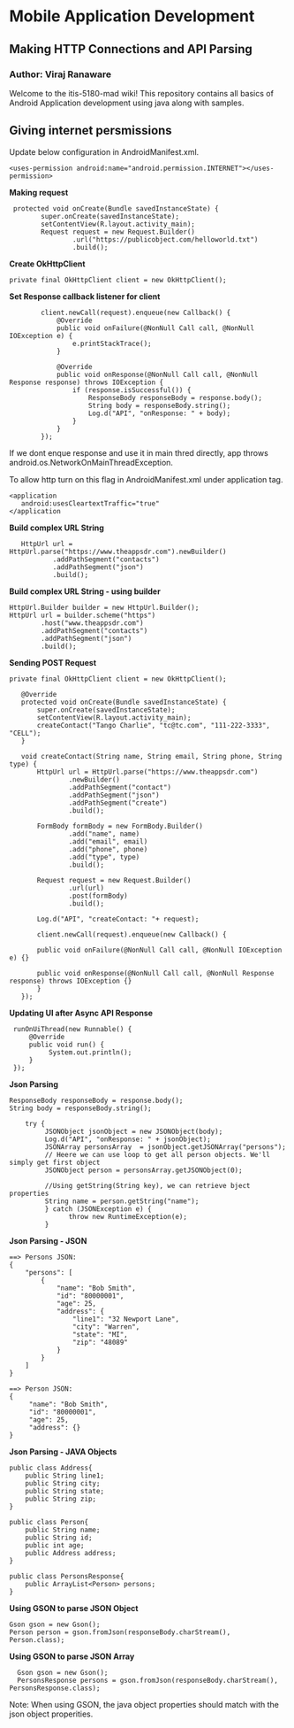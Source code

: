  # Mobile Application Development
## Making HTTP Connections and API Parsing
### Author: Viraj Ranaware

Welcome to the itis-5180-mad wiki! This repository contains all basics of Android Application development using java along with samples. 

## Giving internet persmissions
Update below configuration in AndroidManifest.xml.
```
<uses-permission android:name="android.permission.INTERNET"></uses-permission>
```

**Making request**
```
 protected void onCreate(Bundle savedInstanceState) {
        super.onCreate(savedInstanceState);
        setContentView(R.layout.activity_main);
        Request request = new Request.Builder()
                .url("https://publicobject.com/helloworld.txt")
                .build();
```

**Create OkHttpClient**
```
private final OkHttpClient client = new OkHttpClient();
```

**Set Response callback listener for client**
```
        client.newCall(request).enqueue(new Callback() {
            @Override
            public void onFailure(@NonNull Call call, @NonNull IOException e) {
                e.printStackTrace();
            }

            @Override
            public void onResponse(@NonNull Call call, @NonNull Response response) throws IOException {
                if (response.isSuccessful()) {
                    ResponseBody responseBody = response.body();
                    String body = responseBody.string();
                    Log.d("API", "onResponse: " + body);
                }
            }
        });    
 ```
If we dont enque response and use it in main thred directly, app throws android.os.NetworkOnMainThreadException.

To allow http turn on this flag in AndroidManifest.xml under application tag.
 ```
 <application
    android:usesCleartextTraffic="true"
 </application
 ```
 **Build complex URL String**
 ```
    HttpUrl url = HttpUrl.parse("https://www.theappsdr.com").newBuilder()
            .addPathSegment("contacts")
            .addPathSegment("json")
            .build();
 ```
  **Build complex URL String - using builder**
  ```
  HttpUrl.Builder builder = new HttpUrl.Builder();
  HttpUrl url = builder.scheme("https")
          .host("www.theappsdr.com")
          .addPathSegment("contacts")
          .addPathSegment("json")
          .build();
 ```

**Sending POST Request**
 ```
 private final OkHttpClient client = new OkHttpClient();

    @Override
    protected void onCreate(Bundle savedInstanceState) {
        super.onCreate(savedInstanceState);
        setContentView(R.layout.activity_main);
        createContact("Tango Charlie", "tc@tc.com", "111-222-3333", "CELL");
    }
    
    void createContact(String name, String email, String phone, String type) {
        HttpUrl url = HttpUrl.parse("https://www.theappsdr.com")
                .newBuilder()
                .addPathSegment("contact")
                .addPathSegment("json")
                .addPathSegment("create")
                .build();

        FormBody formBody = new FormBody.Builder()
                .add("name", name)
                .add("email", email)
                .add("phone", phone)
                .add("type", type)
                .build();

        Request request = new Request.Builder()
                .url(url)
                .post(formBody)
                .build();
                
        Log.d("API", "createContact: "+ request);
        
        client.newCall(request).enqueue(new Callback() {
        
        public void onFailure(@NonNull Call call, @NonNull IOException e) {}
        
        public void onResponse(@NonNull Call call, @NonNull Response response) throws IOException {}
        }
    });
 ```

**Updating UI after Async API Response**
```
 runOnUiThread(new Runnable() {
     @Override
     public void run() {
          System.out.println();
     }
 });
```

**Json Parsing**
```
ResponseBody responseBody = response.body();
String body = responseBody.string();

    try {
         JSONObject jsonObject = new JSONObject(body);
         Log.d("API", "onResponse: " + jsonObject);
         JSONArray personsArray  = jsonObject.getJSONArray("persons");
         // Heere we can use loop to get all person objects. We'll simply get first object
         JSONObject person = personsArray.getJSONObject(0);
         
         //Using getString(String key), we can retrieve bject properties
         String name = person.getString("name");
         } catch (JSONException e) {
               throw new RuntimeException(e);
         }
```
**Json Parsing - JSON**
```
==> Persons JSON:
{
    "persons": [
        {
            "name": "Bob Smith",
            "id": "80000001",
            "age": 25,
            "address": {
                "line1": "32 Newport Lane",
                "city": "Warren",
                "state": "MI",
                "zip": "48089"
            }
        }
    ]
}

==> Person JSON:
{
     "name": "Bob Smith",
     "id": "80000001",
     "age": 25,
     "address": {}
}
```
**Json Parsing - JAVA Objects**
```
public class Address{
    public String line1;
    public String city;
    public String state;
    public String zip;
}

public class Person{
    public String name;
    public String id;
    public int age;
    public Address address;
}

public class PersonsResponse{
    public ArrayList<Person> persons;
}
``` 

**Using GSON to parse JSON Object**
```  
Gson gson = new Gson();
Person person = gson.fromJson(responseBody.charStream(), Person.class);
```  

**Using GSON to parse JSON Array**
``` 
  Gson gson = new Gson();
  PersonsResponse persons = gson.fromJson(responseBody.charStream(), PersonsResponse.class);
```
Note: When using GSON, the java object properties should match with the json object properities.
